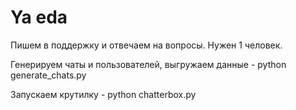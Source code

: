 # Ya eda 

Пишем в поддержку и отвечаем на вопросы. Нужен 1 человек. 

Генерируем чаты и пользователей, выгружаем данные - python generate_chats.py 

Запускаем крутилку - python chatterbox.py


